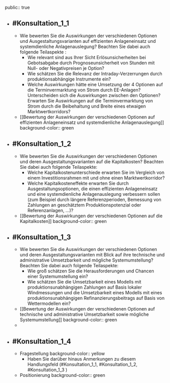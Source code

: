 public:: true

- ## #Konsultation_1_1
	- Wie bewerten Sie die Auswirkungen der verschiedenen Optionen und Ausgestaltungsvarianten auf effizienten Anlageneinsatz und systemdienliche Anlagenauslegung? Beachten Sie dabei auch folgende Teilaspekte :
		- Wie relevant sind aus Ihrer Sicht Erlösunsicherheiten bei Gebotsabgabe durch Prognoseunsicherheit von Stunden mit Null- oder Negativpreisen je Option?
		- Wie schätzen Sie die Relevanz der Intraday-Verzerrungen durch produktionsabhängige Instrumente ein?
		- Welche Auswirkungen hätte eine Umsetzung der 4 Optionen auf die Terminvermarktung von Strom durch EE-Anlagen? Unterscheiden sich die Auswirkungen zwischen den Optionen? Erwarten Sie Auswirkungen auf die Terminvermarktung von Strom durch die Beibehaltung und Breite eines etwaigen Marktwertkorridors?
	- [[Bewertung der Auswirkungen der verschiedenen Optionen auf effizienten Anlageneinsatz und systemdienliche Anlagenauslegung]]
	  background-color:: green
- ## #Konsultation_1_2
	- Wie bewerten Sie die Auswirkungen der verschiedenen Optionen und deren Ausgestaltungsvarianten auf die Kapitalkosten? Beachten Sie dabei auch folgende Teilaspekte:
		- Welche Kapitalkostenunterschiede erwarten Sie im Vergleich von einem Investitionsrahmen mit und ohne einen Marktwertkorridor?
		- Welche Kapitalkosteneffekte erwarten Sie durch Ausgestaltungsoptionen, die einen effizienten Anlageneinsatz und eine systemdienliche Anlagenauslegung verbessern sollen (zum Beispiel durch längere Referenzperioden, Bemessung von Zahlungen an geschätztem Produktionspotenzial oder Referenzanlagen, …)?
	- [[Bewertung der Auswirkungen der verschiedenen Optionen auf die Kapitalkosten]]
	  background-color:: green
- ## #Konsultation_1_3
	- Wie bewerten Sie die Auswirkungen der verschiedenen Optionen und deren Ausgestaltungsvarianten mit Blick auf ihre technische und administrative Umsetzbarkeit und mögliche Systemumstellung? Beachten Sie dabei auch folgende Teilaspekte:
		- Wie groß schätzen Sie die Herausforderungen und Chancen einer Systemumstellung ein?
		- Wie schätzen Sie die Umsetzbarkeit eines Modells mit produktionsunabhängigen Zahlungen auf Basis lokaler Windmessungen und die Umsetzbarkeit eines Modells mit eines produktionsunabhängigen Refinanzierungsbeitrags auf Basis von Wettermodellen ein?
	- [[Bewertung der Auswirkungen der verschiedenen Optionen auf technische und administrative Umsetzbarkeit sowie mögliche Systemumstellung]]
	  background-color:: green
	-
- ## #Konsultation_1_4
	- Fragestellung
	  background-color:: yellow
		- Haben Sie darüber hinaus Anmerkungen zu diesem Handlungsfeld (#Konsultation_1_1, #Konsultation_1_2, #Konsultation_1_3 )
	- Positionierung
	  background-color:: green